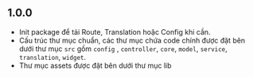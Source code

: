 ## 1.0.0

* Init package để tải Route, Translation hoặc Config khi cần.
* Cấu trúc thư mục chuẩn, các thư mục chứa code chính được đặt bên dưới thư mục `src` gồm `config`
  , `controller`, `core`, `model`, `service`, `translation`, `widget`. 
* Thư mục assets được đặt bên dưới thư mục lib
